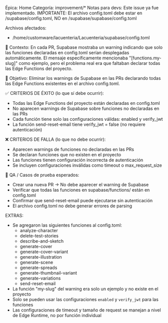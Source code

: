Épica: Home
Categoría: improvement/*
Notas para devs: Este issue ya fue implementado. IMPORTANTE: El archivo config.toml debe estar en /supabase/config.toml, NO en /supabase/supabase/config.toml

Archivos afectados:
- /home/customware/lacuenteria/Lacuenteria/supabase/config.toml

🧠 Contexto:
En cada PR, Supabase mostraba un warning indicando que solo las funciones declaradas en config.toml serían desplegadas automáticamente. El mensaje específicamente mencionaba "[functions.my-slug]" como ejemplo, pero el problema real era que faltaban declarar todas las Edge Functions del proyecto.

📐 Objetivo:
Eliminar los warnings de Supabase en las PRs declarando todas las Edge Functions existentes en el archivo config.toml.

✅ CRITERIOS DE ÉXITO (lo que sí debe ocurrir):
- Todas las Edge Functions del proyecto están declaradas en config.toml
- No aparecen warnings de Supabase sobre funciones no declaradas en las PRs
- Cada función tiene solo las configuraciones válidas: enabled y verify_jwt
- La función send-reset-email tiene verify_jwt = false (no requiere autenticación)

❌ CRITERIOS DE FALLA (lo que no debe ocurrir):
- Aparecen warnings de funciones no declaradas en las PRs
- Se declaran funciones que no existen en el proyecto
- Las funciones tienen configuración incorrecta de autenticación
- Se incluyen configuraciones inválidas como timeout o max_request_size

🧪 QA / Casos de prueba esperados:
- Crear una nueva PR → No debe aparecer el warning de Supabase
- Verificar que todas las funciones en supabase/functions/ están en config.toml
- Confirmar que send-reset-email puede ejecutarse sin autenticación
- El archivo config.toml no debe generar errores de parsing

EXTRAS:
- Se agregaron las siguientes funciones al config.toml:
  - analyze-character
  - delete-test-stories
  - describe-and-sketch
  - generate-cover
  - generate-cover-variant
  - generate-illustration
  - generate-scene
  - generate-spreads
  - generate-thumbnail-variant
  - generate-variations
  - send-reset-email
- La función "my-slug" del warning era solo un ejemplo y no existe en el proyecto
- Solo se pueden usar las configuraciones `enabled` y `verify_jwt` para las funciones
- Las configuraciones de timeout y tamaño de request se manejan a nivel de Edge Runtime, no por función individual
